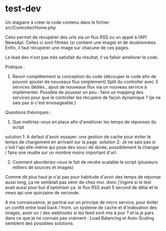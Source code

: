 test-dev
========

Un stagiaire à créer le code contenu dans le fichier src/Controller/Home.php

Celui permet de récupérer des urls via un flux RSS ou un appel à l’API NewsApi. 
Celles ci sont filtrées (si contient une image) et dé doublonnées. 
Enfin, il faut récupérer une image sur chacune de ces pages.

Le lead dev n'est pas très satisfait du résultat, il va falloir améliorer le code.

Pratique : 
1. Revoir complètement la conception du code (découper le code afin de pouvoir ajouter de nouveaux flux simplement) 
Split du controller avec 3 services dédiés., ajout de nouveaux flux via un nouveau service à implémenter. 
Possible de pousser un peu : faire un mapping des services pour que le controller les récupère de façon dynamique ? (je ne sais pas si c'est envisageable.)


Questions théoriques : 
1. Que mettriez-vous en place afin d'améliorer les temps de réponses du script

solution 1: A defaut d'avoir essayer: une gestion de cache pour éviter le temps de chargement en arrivant sur la page.
solution 2: Je ne sais pas si c'est l'api elle-même qui pose des souci de durée, possiblement la changer / faire une reuête sur un nombre moins important d'url.


2. Comment aborderiez-vous le fait de rendre scalable le script (plusieurs milliers de sources et images)
 
Comme dit plus haut je n'ai pas pour habitude d'avoir des temps de réponse aussi long, ça ne semblait pas venir de chez moi. donc j'ingore si le test avait aussi pour but d'optimiser ça.
le flux RSS avait 5 second de délai et le news api une quinzaine de seconde.
   
 A ma connaissance, je partirai sur un principe de micro service, pour éviter un conflit entre load back / front.
  un système de cache et d'indexation des images, avoir un / des webhooks si les feed sont mis à jour ?
  et la je pars dans ce que je ne connais pas vraiment : Load Balancing et Auto-Scaling semblent des possibles solutions. 




